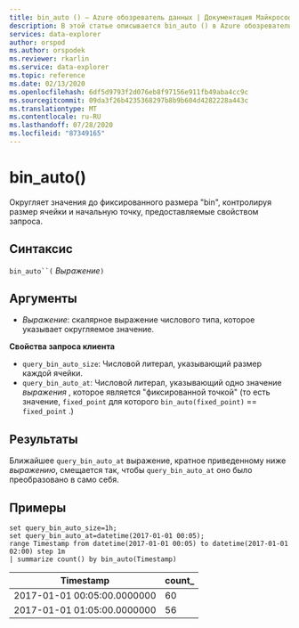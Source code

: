 ```yaml
---
title: bin_auto () — Azure обозреватель данных | Документация Майкрософт
description: В этой статье описывается bin_auto () в Azure обозреватель данных.
services: data-explorer
author: orspod
ms.author: orspodek
ms.reviewer: rkarlin
ms.service: data-explorer
ms.topic: reference
ms.date: 02/13/2020
ms.openlocfilehash: 6df5d9793f2d076eb8f97156e911fb49aba4cc9c
ms.sourcegitcommit: 09da3f26b4235368297b8b9b604d4282228a443c
ms.translationtype: MT
ms.contentlocale: ru-RU
ms.lasthandoff: 07/28/2020
ms.locfileid: "87349165"
---
```

# <a name="bin_auto"></a>bin_auto()

Округляет значения до фиксированного размера "bin", контролируя размер ячейки и начальную точку, предоставляемые свойством запроса.

## <a name="syntax"></a>Синтаксис

`bin_auto``(` *Выражение*`)`

## <a name="arguments"></a>Аргументы

* *Выражение*: скалярное выражение числового типа, которое указывает округляемое значение.

**Свойства запроса клиента**

* `query_bin_auto_size`: Числовой литерал, указывающий размер каждой ячейки.
* `query_bin_auto_at`: Числовой литерал, указывающий одно значение *выражения* , которое является "фиксированной точкой" (то есть значение, `fixed_point` для которого `bin_auto(fixed_point)` == `fixed_point` .)

## <a name="returns"></a>Результаты

Ближайшее `query_bin_auto_at` выражение, кратное приведенному ниже *выражению*, смещается так, чтобы `query_bin_auto_at` оно было преобразовано в само себя.

## <a name="examples"></a>Примеры

```kusto
set query_bin_auto_size=1h;
set query_bin_auto_at=datetime(2017-01-01 00:05);
range Timestamp from datetime(2017-01-01 00:05) to datetime(2017-01-01 02:00) step 1m
| summarize count() by bin_auto(Timestamp)
```

|Timestamp                    | count_|
|-----------------------------|-------|
|2017-01-01 00:05:00.0000000  | 60    |
|2017-01-01 01:05:00.0000000  | 56    |